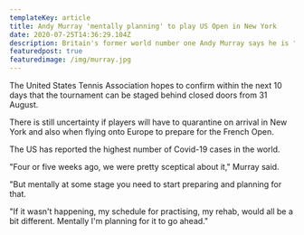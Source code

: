 ```yaml
---
templateKey: article
title: Andy Murray 'mentally planning' to play US Open in New York
date: 2020-07-25T14:36:29.104Z
description: Britain's former world number one Andy Murray says he is "mentally planning" for the US Open to go ahead.
featuredpost: true
featuredimage: /img/murray.jpg
---
```

The United States Tennis Association hopes to confirm within the next 10 days that the tournament can be staged behind closed doors from 31 August.

There is still uncertainty if players will have to quarantine on arrival in New York and also when flying onto Europe to prepare for the French Open.

The US has reported the highest number of Covid-19 cases in the world.

"Four or five weeks ago, we were pretty sceptical about it," Murray said.

"But mentally at some stage you need to start preparing and planning for that.

"If it wasn't happening, my schedule for practising, my rehab, would all be a bit different. Mentally I'm planning for it to go ahead."
